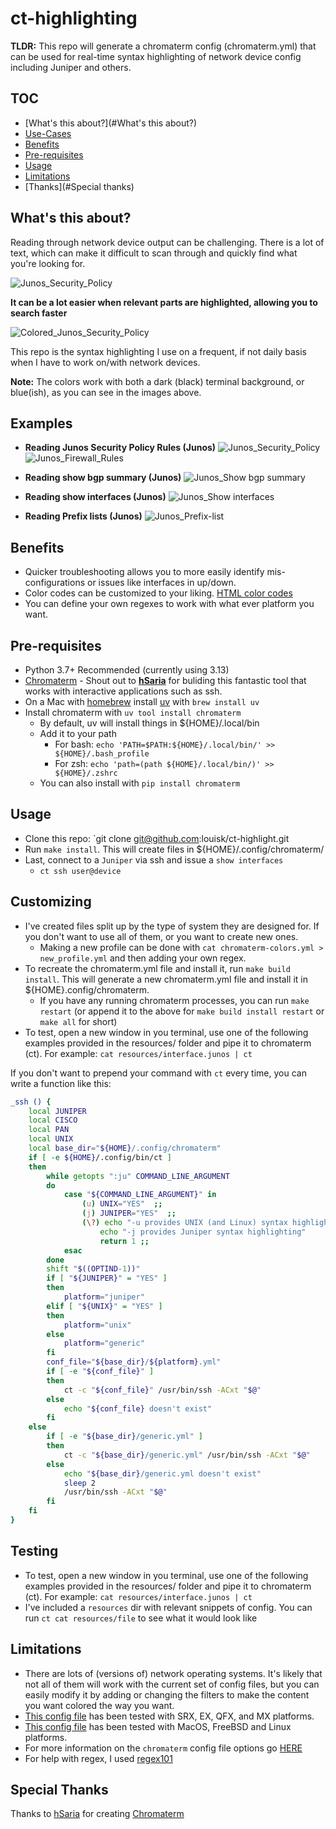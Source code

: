 # ct-highlighting

**TLDR:** This repo will generate a chromaterm config (chromaterm.yml) that can be used for real-time syntax highlighting of network device config including Juniper and others.

## TOC

- [What's this about?](#What's this about?)
- [Use-Cases](#Use-cases)
- [Benefits](#Benefits)
- [Pre-requisites](#Pre-requisites)
- [Usage](#Usage)
- [Limitations](#Limitations)
- [Thanks](#Special thanks)

## What's this about?

Reading through network device output can be challenging. There is a lot of text, which can make it difficult to scan through and quickly find what you're looking for.

![Junos_Security_Policy](resources/Junos_Security_Policy.png)

**It can be a lot easier when relevant parts are highlighted, allowing you to search faster**

![Colored_Junos_Security_Policy](resources/Junos_Security_Policy_Colored.png)

This repo is the syntax highlighting I use on a frequent, if not daily basis when I have to work on/with network devices.

**Note:** The colors work with both a dark (black) terminal background, or blue(ish), as you can see in the images above.

## Examples

- **Reading Junos Security Policy Rules (Junos)**
  ![Junos_Security_Policy](resources/Junos_Security_Policy_Colored.png)
  ![Junos_Firewall_Rules](resources/Junos_Firewall_Rules_Colored.png)

- **Reading show bgp summary (Junos)**
  ![Junos_Show bgp summary](resources/Junos_show_bgp_summary_Colored.png)

- **Reading show interfaces (Junos)**
  ![Junos_Show interfaces](resources/Junos_show_int_Colored.png)

- **Reading Prefix lists (Junos)**
  ![Junos_Prefix-list](resources/Junos_Prefix-list_Colored.png)

## Benefits

- Quicker troubleshooting allows you to more easily identify mis-configurations or issues like interfaces in up/down.
- Color codes can be customized to your liking. [HTML color codes](https://htmlcolorcodes.com/)
- You can define your own regexes to work with what ever platform you want.

## Pre-requisites

- Python 3.7+ Recommended (currently using 3.13)
- [Chromaterm](https://github.com/hSaria/ChromaTerm) - Shout out to **[hSaria](https://github.com/hSaria)** for buliding this fantastic tool that works with interactive applications such as ssh.
- On a Mac with [homebrew](https://brew.sh) install [uv](https://docs.astral.sh/uv/) with `brew install uv`
- Install chromaterm with `uv tool install chromaterm`
  - By default, uv will install things in ${HOME}/.local/bin
  - Add it to your path
    - For bash: `echo 'PATH=$PATH:${HOME}/.local/bin/' >> ${HOME}/.bash_profile`
    - For zsh: `echo 'path=(path ${HOME}/.local/bin/)' >> ${HOME}/.zshrc`
  - You can also install with `pip install chromaterm`

## Usage

- Clone this repo: `git clone git@github.com:louisk/ct-highlight.git
- Run `make install`. This will create files in ${HOME}/.config/chromaterm/
- Last, connect to a `Juniper` via ssh and issue a `show interfaces`
  - `ct ssh user@device`

## Customizing

- I've created files split up by the type of system they are designed for. If you don't want to use all of them, or you want to create new ones.
  - Making a new profile can be done with `cat chromaterm-colors.yml > new_profile.yml`
    and then adding your own regex.
- To recreate the chromaterm.yml file and install it, run `make build install`. This will generate a new chromaterm.yml file and install it in ${HOME}.config/chromaterm.
  - If you have any running chromaterm processes, you can run `make restart` (or append it to the above for `make build install restart` or `make all` for short)
- To test, open a new window in you terminal, use one of the following examples provided in the resources/ folder and pipe it to chromaterm (ct). For example: `cat resources/interface.junos | ct`

If you don't want to prepend your command with `ct` every time, you can write a function like this:

```bash
_ssh () {
	local JUNIPER
	local CISCO
	local PAN
	local UNIX
	local base_dir="${HOME}/.config/chromaterm"
	if [ -e ${HOME}/.config/bin/ct ]
	then
		while getopts ":ju" COMMAND_LINE_ARGUMENT
		do
			case "${COMMAND_LINE_ARGUMENT}" in
				(u) UNIX="YES"  ;;
				(j) JUNIPER="YES"  ;;
				(\?) echo "-u provides UNIX (and Linux) syntax highlighting"
					echo "-j provides Juniper syntax highlighting"
					return 1 ;;
			esac
		done
		shift "$((OPTIND-1))"
		if [ "${JUNIPER}" = "YES" ]
		then
			platform="juniper"
		elif [ "${UNIX}" = "YES" ]
		then
			platform="unix"
		else
			platform="generic"
		fi
		conf_file="${base_dir}/${platform}.yml"
		if [ -e "${conf_file}" ]
		then
			ct -c "${conf_file}" /usr/bin/ssh -ACxt "$@"
		else
			echo "${conf_file} doesn't exist"
		fi
	else
		if [ -e "${base_dir}/generic.yml" ]
		then
			ct -c "${base_dir}/generic.yml" /usr/bin/ssh -ACxt "$@"
		else
			echo "${base_dir}/generic.yml doesn't exist"
			sleep 2
			/usr/bin/ssh -ACxt "$@"
		fi
	fi
}
```

## Testing

- To test, open a new window in you terminal, use one of the following examples provided in the resources/ folder and pipe it to chromaterm (ct). For example: `cat resources/interface.junos | ct`
- I've included a `resources` dir with relevant snippets of config. You can run `ct cat resources/file` to see what it would look like

## Limitations

- There are lots of (versions of) network operating systems. It's likely that not all of them will work with the current set of config files, but you can easily modify it by adding or changing the filters to make the content you want colored the way you want.
- [This config file](chromaterm-juniper.yml) has been tested with SRX, EX, QFX, and MX platforms.
- [This config file](chromaterm-unix.yml) has been tested with MacOS, FreeBSD and Linux platforms.
- For more information on the `chromaterm` config file options go [HERE](https://github.com/hSaria/ChromaTerm#highlight-rules)
- For help with regex, I used [regex101](https://regex101.com)

## Special Thanks

Thanks to [hSaria](https://github.com/hSaria) for creating [Chromaterm](https://github.com/hSaria/ChromaTerm)
